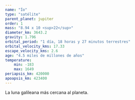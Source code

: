 ```yaml
---
name: "Ío"
type: "satélite"
parent_planet: jupiter
order: 1
mass: "8.94 x 10 <sup>22</sup>"
diameter_km: 3643.2
gravity: 1.796
orbital_period: "1 día, 18 horas y 27 minutos terrestres"
orbital_velocity_kms: 17.33
escape_velocity_kms: 2.6
age: "4.5 miles de millones de años"
temperature:
    min: -183
    max: 1649
periapsis_km: 420000
apoapsis_km: 423400
---
```


La luna galileana más cercana al planeta.